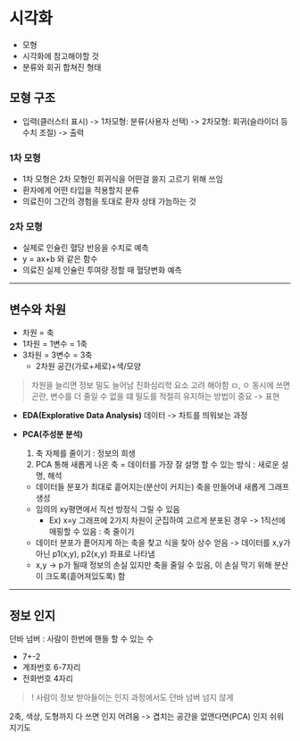 # 시각화
- 모형
- 시각화에 참고해야할 것
- 분류와 회귀 합쳐진 형태

## 모형 구조
- 입력(클러스터 표시) -> 1차모형: 분류(사용자 선택) -> 2차모형: 회귀(슬라이더 등 수치 조절) -> 출력
### 1차 모형
* 1차 모형은 2차 모형인 회귀식을 어떤걸 쓸지 고르기 위해 쓰임
* 환자에게 어떤 타입을 적용할지 분류
* 의료진이 그간의 경험을 토대로 환자 상태 가늠하는 것
### 2차 모형
* 실제로 인슐린 혈당 반응을 수치로 예측
* y = ax+b 와 같은 함수
* 의료진 실제 인슐린 투여량 정할 때 혈당변화 예측

---

## 변수와 차원
* 차원 = 축
* 1차원 = 1변수 = 1축
* 3차원 = 3변수 = 3축
    * 2차원 공간(가로+세로)+색/모양
> 차원을 늘리면 정보 밀도 늘어남
> 진화심리학 요소 고려 해야함 ㅁ, ㅇ 동시에 쓰면 곤란,
> 변수를 더 줄일 수 없을 떄 밀도를 적절히 유지하는 방법이 중요 -> 표현

* **EDA(Explorative Data Analysis)** 데이터 -> 차트를 띄워보는 과정
* **PCA(주성분 분석)** 
    1. 축 자체를 줄이기 : 정보의 희생
    2. PCA 통해 새롭게 나온 축 = 데이터를 가장 잘 설명 할 수 있는 방식 : 새로운 설명, 해석 

    - 데이터들 분포가 최대로 흩어지는(분산이 커지는) 축을 만들어내 새롭게 그래프 생성 
    - 임의의 xy평면에서 직선 방정식 그릴 수 있음 
        - Ex) x=y 그래프에 2가지 차원이 군집하여 고르게 분포된 경우 -> 1직선에 매핑할 수 있음 : 축 줄이기
    - 데이터 분포가 픝어지게 하는 축을 찾고 식을 찾아 상수 얻음 -> 데이터를 x,y가 아닌 p1(x,y), p2(x,y) 좌표로 나타냄
    - x,y -> p가 될때 정보의 손실 있지만 축을 줄일 수 있음, 이 손실 막기 위해 분산이 크도록(흩어져있도록) 함

---

## 정보 인지
던바 넘버 : 사람이 한번에 핸들 할 수 있는 수 
- 7+-2
- 계좌번호 6-7자리 
- 전화번호 4자리

> ! 사람이 정보 받아들이는 인지 과정에서도 던바 넘버 넘지 않게

2축, 색상, 도형까지 다 쓰면 인지 어려움 -> 겹치는 공간을 없앤다면(PCA) 인지 쉬워지기도

